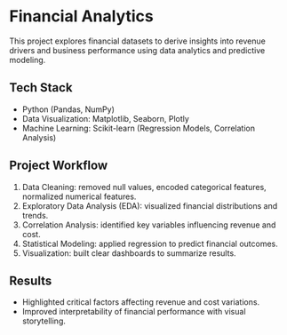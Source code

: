 # Financial Analytics

This project explores financial datasets to derive insights into revenue drivers and business performance using data analytics and predictive modeling.

## Tech Stack
- Python (Pandas, NumPy)
- Data Visualization: Matplotlib, Seaborn, Plotly
- Machine Learning: Scikit-learn (Regression Models, Correlation Analysis)

## Project Workflow
1. Data Cleaning: removed null values, encoded categorical features, normalized numerical features.
2. Exploratory Data Analysis (EDA): visualized financial distributions and trends.
3. Correlation Analysis: identified key variables influencing revenue and cost.
4. Statistical Modeling: applied regression to predict financial outcomes.
5. Visualization: built clear dashboards to summarize results.

## Results
- Highlighted critical factors affecting revenue and cost variations.
- Improved interpretability of financial performance with visual storytelling.
